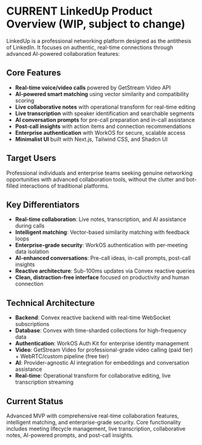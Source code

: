 # **CURRENT** LinkedUp Product Overview (WIP, subject to change)

LinkedUp is a professional networking platform designed as the antithesis of LinkedIn. It focuses on authentic, real-time connections through advanced AI-powered collaboration features:

## Core Features

- **Real-time voice/video calls** powered by GetStream Video API
- **AI-powered smart matching** using vector similarity and compatibility scoring
- **Live collaborative notes** with operational transform for real-time editing
- **Live transcription** with speaker identification and searchable segments
- **AI conversation prompts** for pre-call preparation and in-call assistance
- **Post-call insights** with action items and connection recommendations
- **Enterprise authentication** with WorkOS for secure, scalable access
- **Minimalist UI** built with Next.js, Tailwind CSS, and Shadcn UI

## Target Users

Professional individuals and enterprise teams seeking genuine networking opportunities with advanced collaboration tools, without the clutter and bot-filled interactions of traditional platforms.

## Key Differentiators

- **Real-time collaboration**: Live notes, transcription, and AI assistance during calls
- **Intelligent matching**: Vector-based similarity matching with feedback loops
- **Enterprise-grade security**: WorkOS authentication with per-meeting data isolation
- **AI-enhanced conversations**: Pre-call ideas, in-call prompts, post-call insights
- **Reactive architecture**: Sub-100ms updates via Convex reactive queries
- **Clean, distraction-free interface** focused on productivity and human connection

## Technical Architecture

- **Backend**: Convex reactive backend with real-time WebSocket subscriptions
- **Database**: Convex with time-sharded collections for high-frequency data
- **Authentication**: WorkOS Auth Kit for enterprise identity management
- **Video**: GetStream Video for professional-grade video calling (paid tier) + WebRTC/custom pipeline (free tier)
- **AI**: Provider-agnostic AI integration for embeddings and conversation assistance
- **Real-time**: Operational transform for collaborative editing, live transcription streaming

## Current Status

Advanced MVP with comprehensive real-time collaboration features, intelligent matching, and enterprise-grade security. Core functionality includes meeting lifecycle management, live transcription, collaborative notes, AI-powered prompts, and post-call insights.
